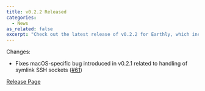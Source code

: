 ```yaml
---
title: v0.2.2 Released
categories:
  - News
as_related: false
excerpt: "Check out the latest release of v0.2.2 for Earthly, which includes a fix for a macOS-specific bug. Don't miss out on the improvements and updates for this popular tool!"
---
```


Changes:

- Fixes macOS-specific bug introduced in v0.2.1 related to handling of symlink SSH sockets ([#61](https://github.com/earthly/earthly/issues/61))

[Release Page](https://github.com/earthly/earthly/releases/tag/v0.2.2)
